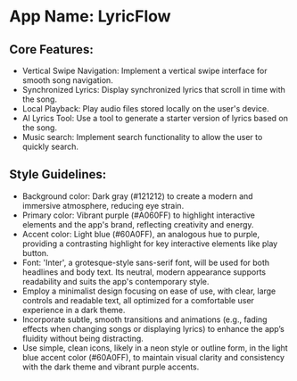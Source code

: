 # **App Name**: LyricFlow

## Core Features:

- Vertical Swipe Navigation: Implement a vertical swipe interface for smooth song navigation.
- Synchronized Lyrics: Display synchronized lyrics that scroll in time with the song.
- Local Playback: Play audio files stored locally on the user's device.
- AI Lyrics Tool: Use a tool to generate a starter version of lyrics based on the song.
- Music search: Implement search functionality to allow the user to quickly search.

## Style Guidelines:

- Background color: Dark gray (#121212) to create a modern and immersive atmosphere, reducing eye strain.
- Primary color: Vibrant purple (#A060FF) to highlight interactive elements and the app's brand, reflecting creativity and energy.
- Accent color: Light blue (#60A0FF), an analogous hue to purple, providing a contrasting highlight for key interactive elements like play button.
- Font: 'Inter', a grotesque-style sans-serif font, will be used for both headlines and body text. Its neutral, modern appearance supports readability and suits the app's contemporary style.
- Employ a minimalist design focusing on ease of use, with clear, large controls and readable text, all optimized for a comfortable user experience in a dark theme.
- Incorporate subtle, smooth transitions and animations (e.g., fading effects when changing songs or displaying lyrics) to enhance the app’s fluidity without being distracting.
- Use simple, clean icons, likely in a neon style or outline form, in the light blue accent color (#60A0FF), to maintain visual clarity and consistency with the dark theme and vibrant purple accents.